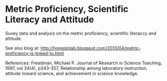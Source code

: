 Metric Proficiency, Scientific Literacy and Attitude
====================================================

Suvey data and analysis on the metric proficiency, scientific literaccy and attitude.


See also blog at:
  http://hongqinlab.blogspot.com/2013/04/metric-proficiency-is-linked-to.html

References:
Freedman, Michael P. Journal of Research in Science Teaching, 1997, vol 34(4), p343-357, Relationship among laboratory instruction, attitude toward science, and achievement in science knowledge. 




